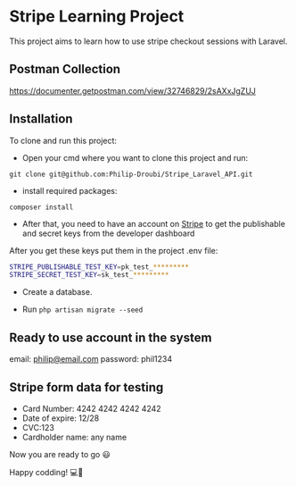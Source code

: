 
# Stripe Learning Project

This project aims to learn how to use stripe checkout sessions with Laravel.

## Postman Collection

<https://documenter.getpostman.com/view/32746829/2sAXxJgZUJ>

## Installation

To clone and run this project:

- Open your cmd where you want to clone this project and run:

`git clone git@github.com:Philip-Droubi/Stripe_Laravel_API.git`

- install required packages:

`composer install`

- After that, you need to have an account on [Stripe](https://stripe.com/) to get the publishable and secret keys from the developer dashboard

After you get these keys put them in the project .env file:

```bash
STRIPE_PUBLISHABLE_TEST_KEY=pk_test_*********
STRIPE_SECRET_TEST_KEY=sk_test_*********
```

- Create a database.

- Run `php artisan migrate --seed`

## Ready to use account in the system

email: philip@email.com
password: phil1234

## Stripe form data for testing

- Card Number: 4242 4242 4242 4242
- Date of expire: 12/28
- CVC:123
- Cardholder name: any name

Now you are ready to go 😃

Happy codding! 💻🎉
